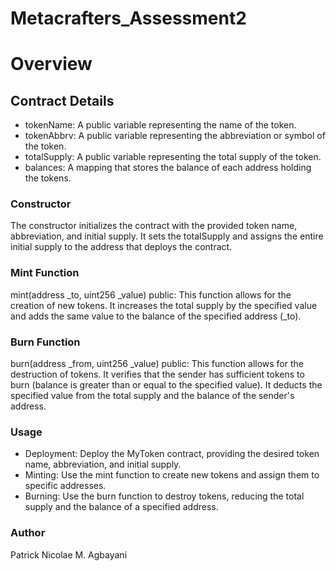 # Metacrafters_Assessment2
# Overview
## Contract Details
* tokenName: A public variable representing the name of the token.
* tokenAbbrv: A public variable representing the abbreviation or symbol of the token.
* totalSupply: A public variable representing the total supply of the token.
* balances: A mapping that stores the balance of each address holding the tokens.
### Constructor
The constructor initializes the contract with the provided token name, abbreviation, and initial supply.
It sets the totalSupply and assigns the entire initial supply to the address that deploys the contract.
### Mint Function
mint(address _to, uint256 _value) public: This function allows for the creation of new tokens.
It increases the total supply by the specified value and adds the same value to the balance of the specified address (_to).
### Burn Function
burn(address _from, uint256 _value) public: This function allows for the destruction of tokens.
It verifies that the sender has sufficient tokens to burn (balance is greater than or equal to the specified value).
It deducts the specified value from the total supply and the balance of the sender's address.
### Usage
* Deployment: Deploy the MyToken contract, providing the desired token name, abbreviation, and initial supply.
* Minting: Use the mint function to create new tokens and assign them to specific addresses.
* Burning: Use the burn function to destroy tokens, reducing the total supply and the balance of a specified address.
### Author
Patrick Nicolae M. Agbayani
